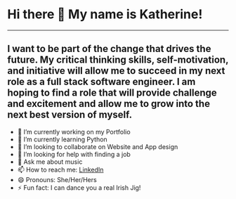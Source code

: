 # Hi there 👋 My name is Katherine!
---

I want to be part of the change that drives the future. My critical thinking skills, self-motivation, and initiative will allow me to succeed in my next role as a full stack software engineer. I am hoping to find a role that will provide challenge and excitement and allow me to grow into the next best version of myself.
---

- 🔭 I’m currently working on my Portfolio
- 🌱 I’m currently learning Python
- 👯 I’m looking to collaborate on Website and App design
- 🤔 I’m looking for help with finding a job
- 💬 Ask me about music
- 📫 How to reach me: [LinkedIn](https://www.linkedin.com/in/ksouza97)
- 😄 Pronouns: She/Her/Hers
- ⚡ Fun fact: I can dance you a real Irish Jig!
